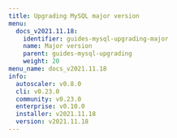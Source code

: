 ```yaml
---
title: Upgrading MySQL major version
menu:
  docs_v2021.11.18:
    identifier: guides-mysql-upgrading-major
    name: Major version
    parent: guides-mysql-upgrading
    weight: 20
menu_name: docs_v2021.11.18
info:
  autoscaler: v0.8.0
  cli: v0.23.0
  community: v0.23.0
  enterprise: v0.10.0
  installer: v2021.11.18
  version: v2021.11.18
---
```


